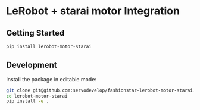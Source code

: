 # LeRobot + starai motor Integration

## Getting Started

```bash
pip install lerobot-motor-starai
```

## Development

Install the package in editable mode:
```bash
git clone git@github.com:servodevelop/fashionstar-lerobot-motor-starai.git
cd lerobot-motor-starai
pip install -e .
```
